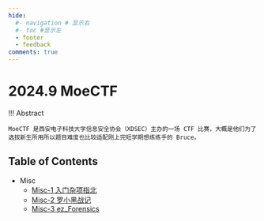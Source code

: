 ```yaml
---
hide:
  #- navigation # 显示右
  #- toc #显示左
  - footer
  - feedback
comments: true
--- 
```

# 2024.9 MoeCTF

!!! Abstract 

	MoeCTF 是西安电子科技大学信息安全协会（XDSEC）主办的一场 CTF 比赛，大概是他们为了选拔新生所用所以题目难度也比较适配刚上完短学期想练练手的 Bruce。

## Table of Contents

- Misc
	- [Misc-1 入门杂项指北](Misc/Misc-1/)
	- [Misc-2 罗小黑战记](Misc/Misc-2/)
	- [Misc-3 ez_Forensics](Misc/Misc-3/)